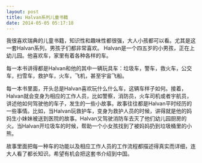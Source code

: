 ```yaml
---
layout: post
title: Halvan系列儿童书籍
date: 2014-05-05 05:17:18
---
```




我很喜欢瑞典的儿童书籍，知识性和趣味性都很强，大人小孩都可以看。尤其是这一套Halvan系列，男孩子们都非常喜欢。
Halvan是一个四五岁的小男孩，正在上幼儿园。他喜欢车，家里有着各种各样的车。

每一本书讲得都是Halvan和他的其中一辆玩具车：垃圾车，警车，救火车，公交车，扫雪车，救护车，火车，飞机，甚至宇宙飞船。

每一本书里面，开头总是Halvan喜欢玩什么什么车，这辆车样子如何。接着，Halvan就会变身为相应的工作人员，比如警察，消防员，火车司机或者宇航员，讲述他如何驾驶他的车子，发生的一些小故事。故事往往都是Halvan平时经历的一些事情。比如，当Halvan玩救护车，变身为救护人员的时候，讲得就是他的妈妈生小妹妹被送到医院的故事。Halvan又驾驶消防车去灭了他们幼儿园厨房的火。当Halvan开垃圾车的时候，帮助一个小女孩找到了被妈妈扔到垃圾桶里的小熊。

故事里面把每一种车的功能以及相应工作人员的工作流程都描述得真实而详细，连大人看了都长知识。希望有机会把这套书介绍到中国。



